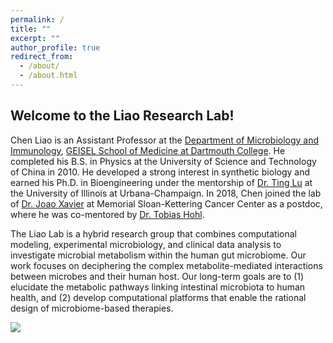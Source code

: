 ```yaml
---
permalink: /
title: ""
excerpt: ""
author_profile: true
redirect_from: 
  - /about/
  - /about.html
---
```


## Welcome to the Liao Research Lab!

Chen Liao is an Assistant Professor at the [Department of Microbiology and Immunology](https://geiselmed.dartmouth.edu/microbio/), [GEISEL School of Medicine at Dartmouth College](https://geiselmed.dartmouth.edu). He completed his B.S. in Physics at the University of Science and Technology of China in 2010. He developed a strong interest in synthetic biology and earned his Ph.D. in Bioengineering under the mentorship of [Dr. Ting Lu](https://lulab.bioen.illinois.edu) at the University of Illinois at Urbana-Champaign. In 2018, Chen joined the lab of [Dr. Joao Xavier](https://xavierlab.org) at Memorial Sloan-Kettering Cancer Center as a postdoc, where he was co-mentored by [Dr. Tobias Hohl](https://www.mskcc.org/research-areas/labs/tobias-hohl).

The Liao Lab is a hybrid research group that combines computational modeling, experimental microbiology, and clinical data analysis to investigate microbial metabolism within the human gut microbiome. Our work focuses on deciphering the complex metabolite-mediated interactions between microbes and their human host. Our long-term goals are to (1) elucidate the metabolic pathways linking intestinal microbiota to human health, and (2) develop computational platforms that enable the rational design of microbiome-based therapies.

![](lab_directions.png)
